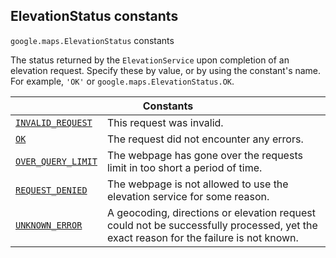 
<devsite-heading text=" ElevationStatus constants" for="ElevationStatus" level="h2" link="" toc="" back-to-top=""><h2 id="ElevationStatus" is-upgraded="">ElevationStatus constants</h2></devsite-heading>
<p>
<code translate="no" dir="ltr"><span itemprop="path">google.maps</span>.<span itemprop="name">ElevationStatus</span></code>
constants
</p>
<p>The status returned by the <code translate="no" dir="ltr">ElevationService</code> upon completion of an elevation request. Specify these by value, or by using the constant's name. For example, <code translate="no" dir="ltr">'OK'</code> or <code translate="no" dir="ltr">google.maps.ElevationStatus.OK</code>.</p>
<div class="devsite-table-wrapper"><table class="constants responsive" summary="ElevationStatus constants">
<thead>
<tr><th colspan="2">Constants</th>
</tr></thead>
<tbody>
<tr id="ElevationStatus.INVALID_REQUEST">
<td itemprop="property"><code translate="no" dir="ltr"><a class="secret-link" href="#ElevationStatus.INVALID_REQUEST"><span>INVALID_REQUEST</span></a></code></td>
<td>This request was invalid.</td>
</tr>
<tr id="ElevationStatus.OK">
<td itemprop="property"><code translate="no" dir="ltr"><a class="secret-link" href="#ElevationStatus.OK"><span>OK</span></a></code></td>
<td>The request did not encounter any errors.</td>
</tr>
<tr id="ElevationStatus.OVER_QUERY_LIMIT">
<td itemprop="property"><code translate="no" dir="ltr"><a class="secret-link" href="#ElevationStatus.OVER_QUERY_LIMIT"><span>OVER_QUERY_LIMIT</span></a></code></td>
<td>The webpage has gone over the requests limit in too short a period of time.</td>
</tr>
<tr id="ElevationStatus.REQUEST_DENIED">
<td itemprop="property"><code translate="no" dir="ltr"><a class="secret-link" href="#ElevationStatus.REQUEST_DENIED"><span>REQUEST_DENIED</span></a></code></td>
<td>The webpage is not allowed to use the elevation service for some reason.</td>
</tr>
<tr id="ElevationStatus.UNKNOWN_ERROR">
<td itemprop="property"><code translate="no" dir="ltr"><a class="secret-link" href="#ElevationStatus.UNKNOWN_ERROR"><span>UNKNOWN_ERROR</span></a></code></td>
<td>A geocoding, directions or elevation request could not be successfully processed, yet the exact reason for the failure is not known.</td>
</tr>
</tbody>
</table></div>

